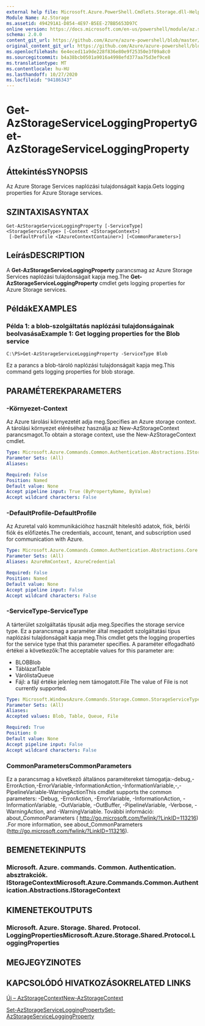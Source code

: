 ```yaml
---
external help file: Microsoft.Azure.PowerShell.Cmdlets.Storage.dll-Help.xml
Module Name: Az.Storage
ms.assetid: 494291A1-D854-4E97-B5EE-27BB5653D97C
online version: https://docs.microsoft.com/en-us/powershell/module/az.storage/get-azstorageserviceloggingproperty
schema: 2.0.0
content_git_url: https://github.com/Azure/azure-powershell/blob/master/src/Storage/Storage.Management/help/Get-AzStorageServiceLoggingProperty.md
original_content_git_url: https://github.com/Azure/azure-powershell/blob/master/src/Storage/Storage.Management/help/Get-AzStorageServiceLoggingProperty.md
ms.openlocfilehash: 6e4eced11a9de228f836e80e9f25350e3f09a8c0
ms.sourcegitcommit: b4a38bcb0501a9016a4998efd377aa75d3ef9ce8
ms.translationtype: MT
ms.contentlocale: hu-HU
ms.lasthandoff: 10/27/2020
ms.locfileid: "94186343"
---
```

# <span data-ttu-id="8c1a6-101">Get-AzStorageServiceLoggingProperty</span><span class="sxs-lookup"><span data-stu-id="8c1a6-101">Get-AzStorageServiceLoggingProperty</span></span>

## <span data-ttu-id="8c1a6-102">Áttekintés</span><span class="sxs-lookup"><span data-stu-id="8c1a6-102">SYNOPSIS</span></span>
<span data-ttu-id="8c1a6-103">Az Azure Storage Services naplózási tulajdonságait kapja.</span><span class="sxs-lookup"><span data-stu-id="8c1a6-103">Gets logging properties for Azure Storage services.</span></span>

## <span data-ttu-id="8c1a6-104">SZINTAXISA</span><span class="sxs-lookup"><span data-stu-id="8c1a6-104">SYNTAX</span></span>

```
Get-AzStorageServiceLoggingProperty [-ServiceType] <StorageServiceType> [-Context <IStorageContext>]
 [-DefaultProfile <IAzureContextContainer>] [<CommonParameters>]
```

## <span data-ttu-id="8c1a6-105">Leírás</span><span class="sxs-lookup"><span data-stu-id="8c1a6-105">DESCRIPTION</span></span>
<span data-ttu-id="8c1a6-106">A **Get-AzStorageServiceLoggingProperty** parancsmag az Azure Storage Services naplózási tulajdonságait kapja meg.</span><span class="sxs-lookup"><span data-stu-id="8c1a6-106">The **Get-AzStorageServiceLoggingProperty** cmdlet gets logging properties for Azure Storage services.</span></span>

## <span data-ttu-id="8c1a6-107">Példák</span><span class="sxs-lookup"><span data-stu-id="8c1a6-107">EXAMPLES</span></span>

### <span data-ttu-id="8c1a6-108">Példa 1: a blob-szolgáltatás naplózási tulajdonságainak beolvasása</span><span class="sxs-lookup"><span data-stu-id="8c1a6-108">Example 1: Get logging properties for the Blob service</span></span>
```
C:\PS>Get-AzStorageServiceLoggingProperty -ServiceType Blob
```

<span data-ttu-id="8c1a6-109">Ez a parancs a blob-tároló naplózási tulajdonságait kapja meg.</span><span class="sxs-lookup"><span data-stu-id="8c1a6-109">This command gets logging properties for blob storage.</span></span>

## <span data-ttu-id="8c1a6-110">PARAMÉTEREK</span><span class="sxs-lookup"><span data-stu-id="8c1a6-110">PARAMETERS</span></span>

### <span data-ttu-id="8c1a6-111">-Környezet</span><span class="sxs-lookup"><span data-stu-id="8c1a6-111">-Context</span></span>
<span data-ttu-id="8c1a6-112">Az Azure tárolási környezetét adja meg.</span><span class="sxs-lookup"><span data-stu-id="8c1a6-112">Specifies an Azure storage context.</span></span>
<span data-ttu-id="8c1a6-113">A tárolási környezet eléréséhez használja az New-AzStorageContext parancsmagot.</span><span class="sxs-lookup"><span data-stu-id="8c1a6-113">To obtain a storage context, use the New-AzStorageContext cmdlet.</span></span>

```yaml
Type: Microsoft.Azure.Commands.Common.Authentication.Abstractions.IStorageContext
Parameter Sets: (All)
Aliases:

Required: False
Position: Named
Default value: None
Accept pipeline input: True (ByPropertyName, ByValue)
Accept wildcard characters: False
```

### <span data-ttu-id="8c1a6-114">-DefaultProfile</span><span class="sxs-lookup"><span data-stu-id="8c1a6-114">-DefaultProfile</span></span>
<span data-ttu-id="8c1a6-115">Az Azuretal való kommunikációhoz használt hitelesítő adatok, fiók, bérlői fiók és előfizetés.</span><span class="sxs-lookup"><span data-stu-id="8c1a6-115">The credentials, account, tenant, and subscription used for communication with Azure.</span></span>

```yaml
Type: Microsoft.Azure.Commands.Common.Authentication.Abstractions.Core.IAzureContextContainer
Parameter Sets: (All)
Aliases: AzureRmContext, AzureCredential

Required: False
Position: Named
Default value: None
Accept pipeline input: False
Accept wildcard characters: False
```

### <span data-ttu-id="8c1a6-116">-ServiceType</span><span class="sxs-lookup"><span data-stu-id="8c1a6-116">-ServiceType</span></span>
<span data-ttu-id="8c1a6-117">A tárterület szolgáltatás típusát adja meg.</span><span class="sxs-lookup"><span data-stu-id="8c1a6-117">Specifies the storage service type.</span></span>
<span data-ttu-id="8c1a6-118">Ez a parancsmag a paraméter által megadott szolgáltatási típus naplózási tulajdonságait kapja meg.</span><span class="sxs-lookup"><span data-stu-id="8c1a6-118">This cmdlet gets the logging properties for the service type that this parameter specifies.</span></span>
<span data-ttu-id="8c1a6-119">A paraméter elfogadható értékei a következők:</span><span class="sxs-lookup"><span data-stu-id="8c1a6-119">The acceptable values for this parameter are:</span></span>
- <span data-ttu-id="8c1a6-120">BLOB</span><span class="sxs-lookup"><span data-stu-id="8c1a6-120">Blob</span></span> 
- <span data-ttu-id="8c1a6-121">Táblázat</span><span class="sxs-lookup"><span data-stu-id="8c1a6-121">Table</span></span>
- <span data-ttu-id="8c1a6-122">Várólista</span><span class="sxs-lookup"><span data-stu-id="8c1a6-122">Queue</span></span>
- <span data-ttu-id="8c1a6-123">Fájl: a fájl értéke jelenleg nem támogatott.</span><span class="sxs-lookup"><span data-stu-id="8c1a6-123">File The value of File is not currently supported.</span></span>

```yaml
Type: Microsoft.WindowsAzure.Commands.Storage.Common.StorageServiceType
Parameter Sets: (All)
Aliases:
Accepted values: Blob, Table, Queue, File

Required: True
Position: 0
Default value: None
Accept pipeline input: False
Accept wildcard characters: False
```

### <span data-ttu-id="8c1a6-124">CommonParameters</span><span class="sxs-lookup"><span data-stu-id="8c1a6-124">CommonParameters</span></span>
<span data-ttu-id="8c1a6-125">Ez a parancsmag a következő általános paramétereket támogatja:-debug,-ErrorAction,-ErrorVariable,-InformationAction,-InformationVariable,-,-PipelineVariable-WarningAction</span><span class="sxs-lookup"><span data-stu-id="8c1a6-125">This cmdlet supports the common parameters: -Debug, -ErrorAction, -ErrorVariable, -InformationAction, -InformationVariable, -OutVariable, -OutBuffer, -PipelineVariable, -Verbose, -WarningAction, and -WarningVariable.</span></span> <span data-ttu-id="8c1a6-126">További információ: about_CommonParameters ( http://go.microsoft.com/fwlink/?LinkID=113216) .</span><span class="sxs-lookup"><span data-stu-id="8c1a6-126">For more information, see about_CommonParameters (http://go.microsoft.com/fwlink/?LinkID=113216).</span></span>

## <span data-ttu-id="8c1a6-127">BEMENETEK</span><span class="sxs-lookup"><span data-stu-id="8c1a6-127">INPUTS</span></span>

### <span data-ttu-id="8c1a6-128">Microsoft. Azure. commands. Common. Authentication. absztrakciók. IStorageContext</span><span class="sxs-lookup"><span data-stu-id="8c1a6-128">Microsoft.Azure.Commands.Common.Authentication.Abstractions.IStorageContext</span></span>

## <span data-ttu-id="8c1a6-129">KIMENETEK</span><span class="sxs-lookup"><span data-stu-id="8c1a6-129">OUTPUTS</span></span>

### <span data-ttu-id="8c1a6-130">Microsoft. Azure. Storage. Shared. Protocol. LoggingProperties</span><span class="sxs-lookup"><span data-stu-id="8c1a6-130">Microsoft.Azure.Storage.Shared.Protocol.LoggingProperties</span></span>

## <span data-ttu-id="8c1a6-131">MEGJEGYZI</span><span class="sxs-lookup"><span data-stu-id="8c1a6-131">NOTES</span></span>

## <span data-ttu-id="8c1a6-132">KAPCSOLÓDÓ HIVATKOZÁSOK</span><span class="sxs-lookup"><span data-stu-id="8c1a6-132">RELATED LINKS</span></span>

[<span data-ttu-id="8c1a6-133">Új – AzStorageContext</span><span class="sxs-lookup"><span data-stu-id="8c1a6-133">New-AzStorageContext</span></span>](./New-AzStorageContext.md)

[<span data-ttu-id="8c1a6-134">Set-AzStorageServiceLoggingProperty</span><span class="sxs-lookup"><span data-stu-id="8c1a6-134">Set-AzStorageServiceLoggingProperty</span></span>](./Set-AzStorageServiceLoggingProperty.md)


